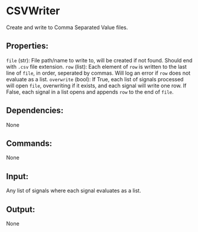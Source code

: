 CSVWriter
=========
Create and write to Comma Separated Value files.

Properties:
-----------
`file` (str): File path/name to write to, will be created if not found. 
Should end with `.csv` file extension.
`row` (list): Each element of `row` is written to the last line of `file`, 
in order, seperated by commas. Will log an error if `row` does not evaluate as 
a list.
`overwrite` (bool): If True, each list of signals processed will open `file`, 
overwriting if it exists, and each signal will write one row. If False, each 
signal in a list opens and appends `row` to the end of `file`.

Dependencies:
-------------
None

Commands:
---------
None

Input:
------
Any list of signals where each signal evaluates as a list.

Output:
-------
None

